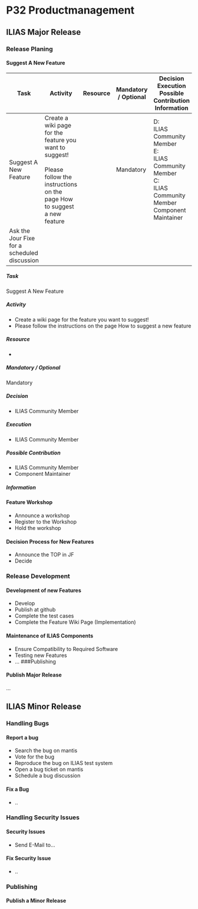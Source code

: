 # P32 Productmanagement
## ILIAS Major Release
### Release Planing
#### Suggest A New Feature

| Task | Activity | Resource | Mandatory / Optional	| Decision<br/>Execution<br/>Possible Contribution<br/>Information |
| --- | --- | --- | --- | --- |
| Suggest A New Feature | Create a wiki page for the feature you want to suggest!<br/><br/>Please follow the instructions on the page How to suggest a new feature |  | Mandatory | D:<br/>ILIAS Community Member<br/>E:<br/>ILIAS Community Member<br/>C:<br/>ILIAS Community Member<br/>Component Maintainer |
| Ask the Jour Fixe for a scheduled discussion |

##### Task
Suggest A New Feature
##### Activity
- Create a wiki page for the feature you want to suggest!
- Please follow the instructions on the page How to suggest a new feature
##### Resource
- 
##### Mandatory / Optional
Mandatory
##### Decision
- ILIAS Community Member
##### Execution
- ILIAS Community Member
##### Possible Contribution
- ILIAS Community Member
- Component Maintainer
##### Information

#### Feature Workshop
- Announce a workshop
- Register to the Workshop
- Hold the workshop
#### Decision Process for New Features
- Announce the TOP in JF
- Decide
### Release Development
#### Development of new Features
- Develop
- Publish at github
- Complete the test cases
- Complete the Feature Wiki Page (Implementation)
#### Maintenance of ILIAS Components
- Ensure Compatibility to Required Software
- Testing new Features
- ...
###Publishing
#### Publish Major Release
…
## ILIAS Minor Release
### Handling Bugs
#### Report a bug
- Search the bug on mantis
- Vote for the bug
- Reproduce the bug on ILIAS test system
- Open a bug ticket on mantis
- Schedule a bug discussion
#### Fix a Bug
- ..
### Handling Security Issues
#### Security Issues
- Send E-Mail to…
#### Fix Security Issue
- ..
### Publishing
#### Publish a Minor Release

